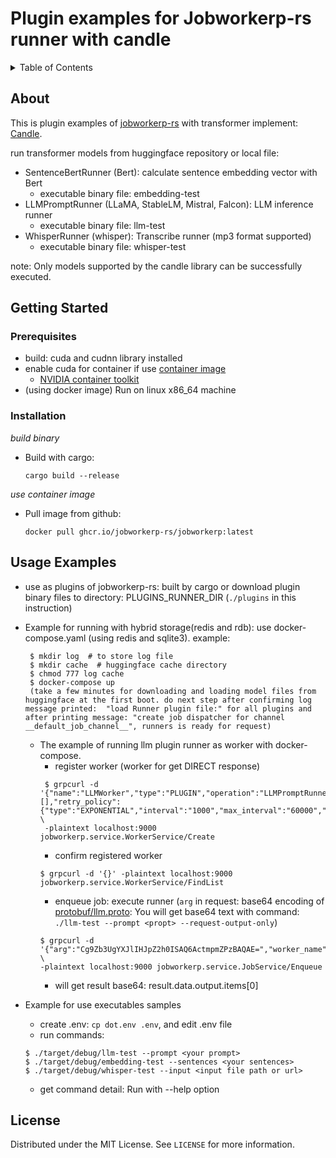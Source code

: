 <a name="readme-top"></a>

# Plugin examples for Jobworkerp-rs runner with candle

<details>
  <summary>Table of Contents</summary>
  <ol>
    <li><a href="#about">About</a></li>
    <li>
      <a href="#getting-started">Getting Started</a>
      <ul>
        <li><a href="#prerequisites">Prerequisites</a></li>
        <li><a href="#installation">Installation</a></li>
      </ul>
    </li>
    <li><a href="#usage">Usage</a></li>
    <li><a href="#license">License</a></li>
  </ol>
</details>

## About
  This is plugin examples of [jobworkerp-rs](https://github.com/jobworkerp-rs/jobworkerp-rs/) with transformer implement: [Candle](https://github.com/huggingface/candle).

  run transformer models from huggingface repository or local file:
  - SentenceBertRunner (Bert): calculate sentence embedding vector with Bert
    - executable binary file: embedding-test
  - LLMPromptRunner (LLaMA, StableLM, Mistral, Falcon): LLM inference runner
    - executable binary file: llm-test
  - WhisperRunner (whisper): Transcribe runner (mp3 format supported)
    - executable binary file: whisper-test

note: Only models supported by the candle library can be successfully executed.

## Getting Started


### Prerequisites

- build: cuda and cudnn library installed
- enable cuda for container if use [container image](https://github.com/jobworkerp-rs/jobworkerp-rs/pkgs/container/jobworkerp)
  - [NVIDIA container toolkit](https://docs.nvidia.com/datacenter/cloud-native/container-toolkit/latest/install-guide.html)
- (using docker image) Run on linux x86_64 machine

### Installation

_build binary_

- Build with cargo:
  ```
  cargo build --release
  ```

_use container image_

- Pull image from github:
  ```
  docker pull ghcr.io/jobworkerp-rs/jobworkerp:latest
  ```


## Usage Examples

- use as plugins of jobworkerp-rs: built by cargo or download plugin binary files to directory: PLUGINS_RUNNER_DIR (`./plugins` in this instruction)
- Example for running with hybrid storage(redis and rdb): use docker-compose.yaml (using redis and sqlite3). example: 
  ```
   $ mkdir log  # to store log file
   $ mkdir cache  # huggingface cache directory
   $ chmod 777 log cache
   $ docker-compose up
   (take a few minutes for downloading and loading model files from huggingface at the first boot. do next step after confirming log message printed:  "load Runner plugin file:" for all plugins and after printing message: "create job dispatcher for channel __default_job_channel__", runners is ready for request)
  ```
  - The example of running llm plugin runner as worker with docker-compose.
    - register worker (worker for get DIRECT response)
    ```
     $ grpcurl -d '{"name":"LLMWorker","type":"PLUGIN","operation":"LLMPromptRunner","response_type":"DIRECT","next_workers":[],"retry_policy":{"type":"EXPONENTIAL","interval":"1000","max_interval":"60000","max_retry":"3","basis":"2"},"store_success":true,"store_failure":true}' \
     -plaintext localhost:9000 jobworkerp.service.WorkerService/Create
    ```
    - confirm registered worker
    ```
    $ grpcurl -d '{}' -plaintext localhost:9000 jobworkerp.service.WorkerService/FindList
    ```
    - enqueue job: execute runner (`arg` in request: base64 encoding of [protobuf/llm.proto](./protobuf/llm.proto): You will get base64 text with command: `./llm-test --prompt <propt> --request-output-only`)
    ```
    $ grpcurl -d '{"arg":"Cg9Zb3UgYXJlIHJpZ2h0ISAQ6ActmpmZPzBAQAE=","worker_name":"LLMWorker","timeout":"120000"}' \
    -plaintext localhost:9000 jobworkerp.service.JobService/Enqueue
    ```
    - will get result base64: result.data.output.items[0]

- Example for use executables samples
  - create .env: `cp dot.env .env`, and edit .env file
  - run commands:
  ```
  $ ./target/debug/llm-test --prompt <your prompt>
  $ ./target/debug/embedding-test --sentences <your sentences>
  $ ./target/debug/whisper-test --input <input file path or url>
  ```
  - get command detail: Run with --help option


## License

Distributed under the MIT License. See `LICENSE` for more information.

